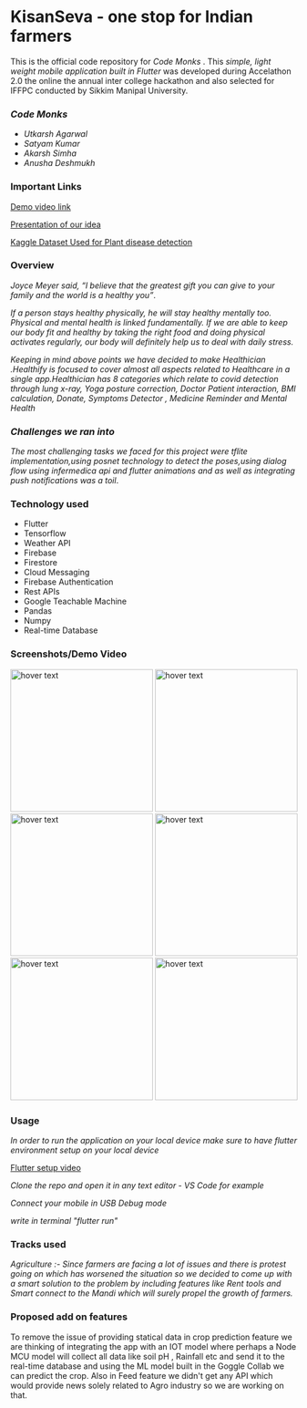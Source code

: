 # KisanSeva - one stop for Indian farmers

This is the official code repository for _Code Monks_ . This _simple, light weight mobile application built in Flutter_ was developed during Accelathon 2.0
the online the annual inter college hackathon and also selected for IFFPC conducted by Sikkim Manipal University.

### _Code Monks_

* _Utkarsh Agarwal_
* _Satyam Kumar_
* _Akarsh Simha_
* _Anusha Deshmukh_

### Important Links

[Demo video link](https://drive.google.com/file/d/1i7wqK5IXuEcN0IbifGzsHXqsMElznIF1/view?usp=drivesdk)

[Presentation of our idea](https://www.canva.com/design/DAEODJfeMvQ/qXX7OivLJ0kkQ7KPmvaJ-w/edit)

[Kaggle Dataset Used for Plant disease detection](https://www.kaggle.com/vipoooool/new-plant-diseases-dataset)



### Overview

_Joyce Meyer said, “I believe that the greatest gift you can give to your family and the world is a healthy you”_.

_If a person stays healthy physically, he will stay healthy mentally too. Physical and mental health is linked fundamentally. If we are able to keep our body fit and healthy by taking the right food and doing physical activates regularly, our body will definitely help us to deal with daily stress._ 

_Keeping in mind above points we have decided to make Healthician .Healthify is focused to cover almost all aspects related to Healthcare in a single app.Healthician has 8_ _categories which relate to covid detection through lung x-ray, Yoga posture correction, Doctor Patient interaction, BMI calculation, Donate, Symptoms Detector , Medicine_ _Reminder and Mental Health_

### _Challenges we ran into_
_The most challenging tasks we faced for this project were tflite implementation,using posnet technology to detect the poses,using dialog flow using infermedica api and flutter_ _animations and as well as integrating push notifications was a toil_.

### Technology used

* Flutter
* Tensorflow
* Weather API
* Firebase
* Firestore
* Cloud Messaging
* Firebase Authentication
* Rest APIs
* Google Teachable Machine
* Pandas
* Numpy
* Real-time Database

### Screenshots/Demo Video

<img src="https://github.com/anirudh-t4/wHACKiest2021_USELESS_DEVELOPERS/blob/main/images/IMG-20210404-WA0004.jpg" width="250" title="hover text">

<img src="https://github.com/anirudh-t4/wHACKiest2021_USELESS_DEVELOPERS/blob/main/images/IMG-20210404-WA0005.jpg" width="250" title="hover text">

<img src="https://github.com/anirudh-t4/wHACKiest2021_USELESS_DEVELOPERS/blob/main/images/pose.jpeg" width="250" title="hover text">
<img src="https://github.com/anirudh-t4/wHACKiest2021_USELESS_DEVELOPERS/blob/main/images/medicine.jpeg" width="250" title="hover text">
<img src="https://github.com/anirudh-t4/wHACKiest2021_USELESS_DEVELOPERS/blob/main/images/lungs.jpeg" width="250" title="hover text">
<img src="https://github.com/anirudh-t4/wHACKiest2021_USELESS_DEVELOPERS/blob/main/images/body.jpeg" width="250" title="hover text">




### Usage

_In order to run the application on your local device make sure to have flutter environment setup on your local device_

[Flutter setup video](https://www.youtube.com/watch?v=fDnqXmLSqtg "Video")

_Clone the repo and open it in any text editor - VS Code for example_

_Connect your mobile in USB Debug mode_

_write in terminal "flutter run"_

### Tracks used
_Agriculture :-  Since farmers are facing a lot of issues and there is protest going on which has worsened the situation so we decided to come up with a smart solution to the problem by including features like Rent tools and Smart connect to the Mandi which will surely propel the growth of farmers._

### Proposed add on features
 
To remove the issue of providing statical data in crop prediction feature we are thinking of integrating the app with an IOT model where perhaps a Node MCU model will collect all data like soil pH , Rainfall etc and send it to the real-time database and using the ML model built in the Goggle Collab we can predict the crop.
Also in Feed feature we didn't get any API which would provide news solely related to Agro industry so we are working on that.
